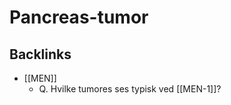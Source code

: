 # Pancreas-tumor
## Backlinks
* [[MEN]]
	* Q. Hvilke tumores ses typisk ved [[MEN-1]]?

<!-- #anki/tag/med/Endocrinology #anki/deck/Medicine #anki/deck/Medicine #anki/tag/med/Abdominal surgery# -->

<!-- {BearID:E8DE47A1-F6E9-47B4-ACC7-C15A5810BEF7-62757-00006EA116C751D2} -->
